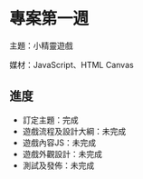 # 專案第一週

主題：小精靈遊戲

媒材：JavaScript、HTML Canvas

## 進度

- 訂定主題：完成
- 遊戲流程及設計大綱：未完成
- 遊戲內容JS：未完成
- 遊戲外觀設計：未完成
- 測試及發佈：未完成
